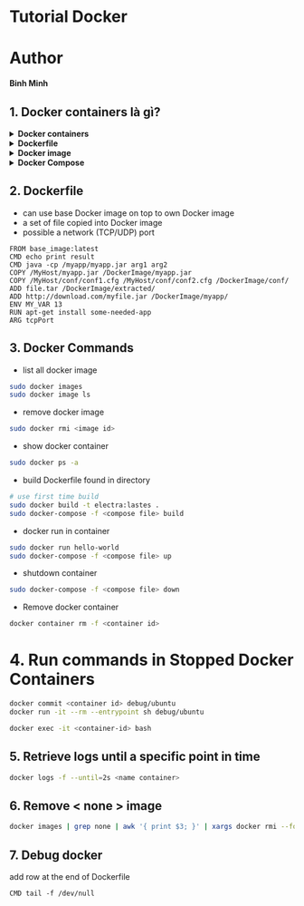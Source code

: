 # Tutorial Docker
# Author
   **Binh Minh**


## 1. Docker containers là gì?

<details>
    <summary> <b> Docker containers </b> </summary>

* seperate the file system and networks between container, unless you explicitly allow it 
* Does not have it own OS like Virtual Machine

</details>

<details>
    <summary><b>Dockerfile</b></summary>

* a set of instructions which are executed by docker command line tool
</details>

<details>
    <summary><b>Docker image</b></summary>

* executes Dockerfile produces a Docker image, all needed files and instructions
* Possible start multiple Docker containers from same Docker image
</details>

<details>
    <summary><b>Docker Compose</b></summary>

* link multiple docker containers into a single composition, which can be installed and start up all at once
</details>


## 2. Dockerfile
* can use base Docker image on top to own Docker image
* a set of file copied into Docker image
* possible a network (TCP/UDP) port 
```base
FROM base_image:latest
CMD echo print result
CMD java -cp /myapp/myapp.jar arg1 arg2
COPY /MyHost/myapp.jar /DockerImage/myapp.jar
COPY /MyHost/conf/conf1.cfg /MyHost/conf/conf2.cfg /DockerImage/conf/
ADD file.tar /DockerImage/extracted/
ADD http://download.com/myfile.jar /DockerImage/myapp/
ENV MY_VAR 13
RUN apt-get install some-needed-app
ARG tcpPort

```
## 3. Docker Commands
* list all docker image
```bash
sudo docker images
sudo docker image ls
```
* remove docker image
```bash
sudo docker rmi <image id>
```
* show docker container
```bash
sudo docker ps -a
```
* build Dockerfile found in directory
```bash
# use first time build
sudo docker build -t electra:lastes .
sudo docker-compose -f <compose file> build
```
* docker run in container
```bash
sudo docker run hello-world
sudo docker-compose -f <compose file> up
```
* shutdown container
```bash
sudo docker-compose -f <compose file> down
```
* Remove docker container
```bash
docker container rm -f <container id>
```
# 4. Run commands in Stopped Docker Containers
```bash
docker commit <container id> debug/ubuntu
docker run -it --rm --entrypoint sh debug/ubuntu
```
```bash
docker exec -it <container-id> bash
```
## 5. Retrieve logs until a specific point in time
```bash
docker logs -f --until=2s <name container>
```
## 6. Remove < none > image
```bash
docker images | grep none | awk '{ print $3; }' | xargs docker rmi --force
```
## 7. Debug docker
add row at the end of Dockerfile 
```docker
CMD tail -f /dev/null
```